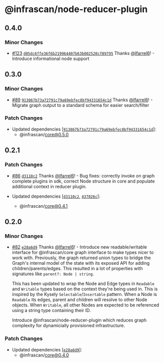 # @infrascan/node-reducer-plugin

## 0.4.0

### Minor Changes

- [#123](https://github.com/infrascan/infrascan/pull/123) [`d05dc6ffe36f6b219964407b63b002520cf89795`](https://github.com/infrascan/infrascan/commit/d05dc6ffe36f6b219964407b63b002520cf89795) Thanks [@lfarrel6](https://github.com/lfarrel6)! - Introduce informational node support

## 0.3.0

### Minor Changes

- [#89](https://github.com/infrascan/infrascan/pull/89) [`913867b73a72791c79a69ebfec8bf94331654c1d`](https://github.com/infrascan/infrascan/commit/913867b73a72791c79a69ebfec8bf94331654c1d) Thanks [@lfarrel6](https://github.com/lfarrel6)! - Migrate graph output to a standard schema for easier search/filter

### Patch Changes

- Updated dependencies [[`913867b73a72791c79a69ebfec8bf94331654c1d`](https://github.com/infrascan/infrascan/commit/913867b73a72791c79a69ebfec8bf94331654c1d)]:
  - @infrascan/core@0.5.0

## 0.2.1

### Patch Changes

- [#86](https://github.com/infrascan/infrascan/pull/86) [`d3110c2`](https://github.com/infrascan/infrascan/commit/d3110c2197be872ca72667aad552f33dead5271c) Thanks [@lfarrel6](https://github.com/lfarrel6)! - Bug fixes: correctly invoke on graph complete plugins in sdk, correct Node structure in core and populate additional context in reducer plugin.

- Updated dependencies [[`d3110c2`](https://github.com/infrascan/infrascan/commit/d3110c2197be872ca72667aad552f33dead5271c), [`437026c`](https://github.com/infrascan/infrascan/commit/437026cc278ec4b380bcaf3a7a675f3762ce3bea)]:
  - @infrascan/core@0.4.1

## 0.2.0

### Minor Changes

- [#82](https://github.com/infrascan/infrascan/pull/82) [`e28a6d9`](https://github.com/infrascan/infrascan/commit/e28a6d91eb36fa83e9a40a667eb39a15b2a45ccb) Thanks [@lfarrel6](https://github.com/lfarrel6)! - Introduce new readable/writable interface for @infrascan/core graph interface to make types nicer to work with. Previously, the graph returned union types to bridge the Graph's internal model of the state with its exposed API for adding children/parents/edges. This resulted in a lot of properties with signatures like `parent?: Node | string`.

  This has been updated to wrap the Node and Edge types in `Readable` and `Writable` types based on the context they're being used in. This is inspired by the Kysely `Selectable`/`Insertable` pattern. When a Node is `Readable` its edges, parent and children will resolve to other Node objects. When `Writable`, all other Nodes are expected to be referenced using a string type containing their ID.

  Introduce @infrascan/node-reducer-plugin which reduces graph complexity for dynamicially provisioned infrastructure.

### Patch Changes

- Updated dependencies [[`e28a6d9`](https://github.com/infrascan/infrascan/commit/e28a6d91eb36fa83e9a40a667eb39a15b2a45ccb)]:
  - @infrascan/core@0.4.0
